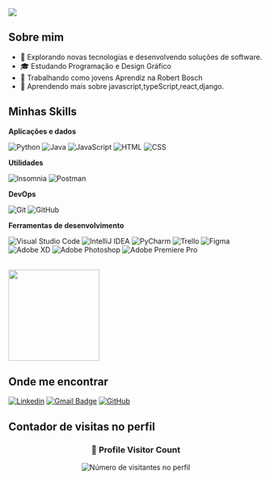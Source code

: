 ![](https://komarev.com/ghpvc/?username=iuricode&color=006bed)

## Sobre mim

- 🤔 Explorando novas tecnologias e desenvolvendo soluções de software.
- 🎓 Estudando Programação e Design Gráfico
- 💼 Trabalhando como jovens Aprendiz na Robert Bosch
- 🌱 Aprendendo mais sobre javascript,typeScript,react,django.

## Minhas Skills

**Aplicações e dados**

![Python](https://img.shields.io/badge/-Python-333333?style=flat&logo=python&logoColor=FFD43B)
![Java](https://img.shields.io/badge/-Java-333333?style=flat&logo=Java&logoColor=007396)
![JavaScript](https://img.shields.io/badge/-JavaScript-333333?style=flat&logo=javascript)
![HTML](https://img.shields.io/badge/-HTML5-333333?style=flat&logo=HTML5)
![CSS](https://img.shields.io/badge/-CSS-333333?style=flat&logo=CSS3&logoColor=1572B6)

**Utilidades**

![Insomnia](https://img.shields.io/badge/-Insomnia-333333?style=flat&logo=insomnia)
![Postman](https://img.shields.io/badge/-Postman-333333?style=flat&logo=postman)

**DevOps**

![Git](https://img.shields.io/badge/-Git-333333?style=flat&logo=git)
![GitHub](https://img.shields.io/badge/-GitHub-333333?style=flat&logo=github)


**Ferramentas de desenvolvimento**

![Visual Studio Code](https://img.shields.io/badge/-Visual%20Studio%20Code-333333?style=flat&logo=visual-studio-code&logoColor=007ACC)
![IntelliJ IDEA](https://img.shields.io/badge/-IntelliJ%20IDEA-333333?style=flat&logo=intellij-idea&logoColor=FE2857)
![PyCharm](https://img.shields.io/badge/-PyCharm-333333?style=flat&logo=pycharm&logoColor=21D789)
![Trello](https://img.shields.io/badge/-Trello-333333?style=flat&logo=trello&logoColor=007ACC)
![Figma](https://img.shields.io/badge/-Figma-333333?style=flat&logo=figma&logoColor=007ACC)
![Adobe XD](https://img.shields.io/badge/-Adobe%20XD-333333?style=flat&logo=adobe-xd&logoColor=007ACC)
![Adobe Photoshop](https://img.shields.io/badge/-Photoshop-001E36?style=flat&logo=adobe-photoshop&logoColor=31A8FF)
![Adobe Premiere Pro](https://img.shields.io/badge/-Premiere%20Pro-9999FF?style=flat&logo=adobe-premiere-pro&logoColor=white)



<br/>

<a href="https://github.com/Renangr55" title="Perfil do Renan">
  <img height="180em" src="https://github-readme-stats.vercel.app/api?username=Renangr55&theme=blueberry&show_icons=true" />
</a>

## Onde me encontrar

[![Linkedin](https://img.shields.io/badge/-Linkedin-blue?style=flat-square&logo=Linkedin&logoColor=white&link=https://www.linkedin.com/in/renan-gabriel-rodrigues-b386b2320/)](https://www.linkedin.com/in/renan-gabriel-rodrigues-b386b2320/)
[![Gmail Badge](https://img.shields.io/badge/-renan.g.rodrigues5@gmail.com-006bed?style=flat-square&logo=Gmail&logoColor=white&link=mailto:/-renan.g.rodrigues5@gmail.com)](mailto:)
[![GitHub](https://img.shields.io/github/followers/iuricode?label=follow&style=social)](LINK-DO-SEU-GITHUB)

## Contador de visitas no perfil
<div align="center">
  <h3><b>📍 Profile Visitor Count</b></h3>
</div>

<p align="center">
  <img
    src="https://profile-counter.glitch.me/Renangr55/count.svg"
    alt="Número de visitantes no perfil"
  />
</p>
